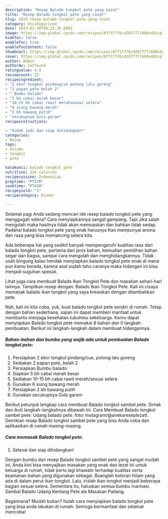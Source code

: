 ```yaml
---
description: "Resep Balado tongkol pete yang Lezat"
title: "Resep Balado tongkol pete yang Lezat"
slug: 1019-resep-balado-tongkol-pete-yang-lezat
category: Uncategorized
date: 2023-01-30T09:23:36.699Z
image: https://img-global.cpcdn.com/recipes/87f1f776cd287777/680x482cq70/balado-tongkol-pete-foto-resep-utama.jpg
hideToc: false
enableToc: true
enableTocContent: false
thumbnail: https://img-global.cpcdn.com/recipes/87f1f776cd287777/680x482cq70/balado-tongkol-pete-foto-resep-utama.jpg
cover: https://img-global.cpcdn.com/recipes/87f1f776cd287777/680x482cq70/balado-tongkol-pete-foto-resep-utama.jpg
author: Admin
authorAv: notfound
ratingvalue: 4.9
reviewcount: 22
recipeingredient:
- "2 ekor tongkol pindangcue potong lalu goreng"
- "2 papan pete belah 2"
- " Bumbu balado"
- "5 bh cabai merah besar"
- "10-15 bh cabai rawit merahsesuai selera"
- "6 siung bawang merah"
- "2 bh bawang putih"
- "secukupnya Gula garam"
recipeinstructions:

- "Sudah jadi dan siap dihidangkan!"
categories:
- Resep
tags:
- balado
- tongkol
- pete

katakunci: balado tongkol pete 
nutrition: 234 calories
recipecuisine: Indonesian
preptime: "PT27M"
cooktime: "PT41M"
recipeyield: "1"
recipecategory: Dinner

---
```



Selamat pagi Anda sedang mencari ide resep balado tongkol pete yang menggugah selera? Cara menyiapkannya sangat gampang. Tapi Jika salah mengolah maka hasilnya tidak akan memuaskan dan bahkan tidak sedap. Padahal balado tongkol pete yang enak harusnya Kan mempunyai aroma dan rasa yang bisa memancing selera kita.


Ada beberapa hal yang sedikit banyak mempengaruhi kualitas rasa dari balado tongkol pete, pertama dari jenis bahan, kemudian pemilihan bahan segar dan bagus, sampai cara mengolah dan menghidangkannya. Tidak usah bingung kalau hendak menyiapkan balado tongkol pete enak di mana pun kamu berada, karena asal sudah tahu caranya maka hidangan ini bisa menjadi suguhan spesial.

Lihat juga cara membuat Balado Ikan Tongkol Pete dan masakan sehari-hari lainnya. Tampilkan resep dengan: Balado Ikan Tongkol Pete. Kali ini cisaya memasak balado ikan tongkol yang saya kreasikan dengan ditambahkan pete.


Nah, kali ini kita coba, yuk, buat balado tongkol pete sendiri di rumah. Tetap dengan bahan sederhana, sajian ini dapat memberi manfaat untuk membantu menjaga kesehatan tubuhmu sekeluarga. Kamu dapat menyiapkan Balado tongkol pete memakai 8 bahan dan 0 langkah pembuatan. Berikut ini langkah-langkah dalam membuat hidangannya.

<!--inarticleads1-->

##### Bahan-bahan dan bumbu yang wajib ada untuk pembuatan Balado tongkol pete:

1. Persiapkan 2 ekor tongkol pindang/cue, potong lalu goreng
1. Sediakan 2 papan pete, belah 2
1. Persiapkan  Bumbu balado:
1. Siapkan 5 bh cabai merah besar
1. Sediakan 10-15 bh cabai rawit merah/sesuai selera
1. Gunakan 6 siung bawang merah
1. Persiapkan 2 bh bawang putih
1. Gunakan secukupnya Gula garam


Berikut petunjuk lengkap cara membuat Balado tongkol sambel pete. Simak dan ikuti langkah-langkahnya dibawah ini. Cara Membuat Balado tongkol sambel pete: Udang balado pete. foto: Instagram/@anekareseplezatt. Demikian resep Balado tongkol sambel pete yang bisa Anda coba dan aplikasikan di rumah masing-masing. 

<!--inarticleads2-->

##### Cara memasak Balado tongkol pete:


1. Selesai dan siap dihidangkan!

Dengan bumbu dan resep Balado tongkol sambel pete yang sangat mudah ini, Anda kini bisa menyajikan masakan yang enak dan lezat ini untuk keluarga di rumah, tidak perlu lagi khawatir terhadap kualitas serta keamanan bahan yang digunakan sebagai. Buanglah kotoran hitam yang ada di dalam perut ikan tongkol. Lalu, irislah ikan tongkol menjadi beberapa bagian sesuai selera. Sementara itu, haluskan semua bumbu marinasi. Sambal Balado Udang Kentang Pete ala Masakan Padang. 

Bagaimana? Mudah bukan? Itulah cara menyiapkan balado tongkol pete yang bisa anda lakukan di rumah. Semoga bermanfaat dan selamat mencoba!
